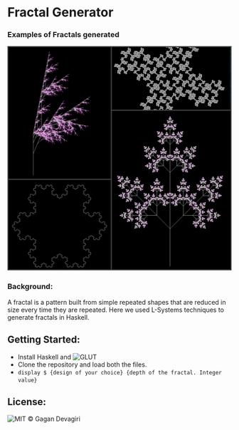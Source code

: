﻿# Fractal Generator

### Examples of Fractals generated

![L Systems examples](examples/collage.jpg)

### Background:

A fractal is a pattern built from simple repeated shapes that are reduced in size every time they are repeated. Here we used L-Systems techniques to generate fractals in Haskell.

## Getting Started:

- Install Haskell and ![GLUT](https://hackage.haskell.org/package/GLUT) 
- Clone the repository and load both the files.
- ``display $ {design of your choice} {depth of the fractal. Integer value}``

## License:
![MIT](https://github.com/GaganSD/Fractal-Generator) © Gagan Devagiri